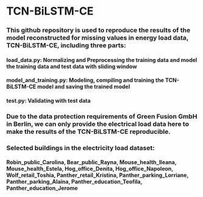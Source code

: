 # TCN-BiLSTM-CE

### This github repository is used to reproduce the results of the model reconstructed for missing values in energy load data, TCN-BiLSTM-CE, including three parts:
#### load_data.py: Normalizing and Preprocessing the training data and model the training data and test data with sliding window
#### model_and_training.py: Modeling, compiling and training the TCN-BiLSTM-CE model and saving the trained model
#### test.py: Validating with test data

### Due to the data protection requirements of Green Fusion GmbH in Berlin, we can only provide the electrical load data here to make the results of the TCN-BiLSTM-CE reproducible. 
### Selected buildings in the electricity load dataset:
#### Robin_public_Carolina, Bear_public_Rayna, Mouse_health_Ileana, Mouse_health_Estela, Hog_office_Denita, Hog_office_Napoleon, Wolf_retail_Toshia, Panther_retail_Kristina, Panther_parking_Lorriane, Panther_parking_Alaina, Panther_education_Teofila, Panther_education_Jerome

